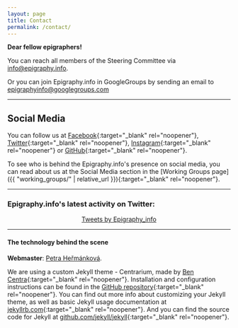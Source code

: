 ```yaml
---
layout: page
title: Contact
permalink: /contact/
---
```


**Dear fellow epigraphers!**

You can reach all members of the Steering Committee via <a href = "mailto: info@epigraphy.info">info@epigraphy.info</a>.

Or you can join Epigraphy.info in GoogleGroups by sending an email to [epigraphyinfo@googlegroups.com](mailto:epigraphyinfo@googlegroups.com)

<!-- link does not work [https://groups.google.com/g/epigraphyinfo](https://groups.google.com/g/epigraphyinfo) -->

---

## Social Media

You can follow us at [Facebook](https://www.facebook.com/epigraphy.info/){:target="_blank" rel="noopener"}, [Twitter](https://twitter.com/epigraphy_info){:target="_blank" rel="noopener"}, [Instagram](https://www.instagram.com/epigraphy.info/){:target="_blank" rel="noopener"} or [GitHub](https://github.com/epigraphy-info){:target="_blank" rel="noopener"}.

To see who is behind the Epigraphy.info's presence on social media, you can read about us at the Social Media section in the [Working Groups page]({{ "working_groups/" | relative_url }}){:target="_blank" rel="noopener"}.

---
### Epigraphy.info's latest activity on Twitter:

<div align="middle">
<a class="twitter-timeline" data-width="600" data-height="1000" data-theme="light" href="https://twitter.com/epigraphy_info?ref_src=twsrc%5Etfw">Tweets by Epigraphy_info</a> <script async src="https://platform.twitter.com/widgets.js" charset="utf-8"></script>
</div>

---

<!--Placeholder for community calendar
## Epigraphy.info calendar

This is a public Epigraphy.info community calendar where you can find our forthcoming events, public meetings and social activities.

<iframe src="provide link" style="border: 0" width="800" height="600" frameborder="0" scrolling="yes"></iframe>
---
-->

#### The technology behind the scene

**Webmaster**: <a href = "mailto: petra.janouchova@gmail.com">Petra Heřmánková</a>.

We are using a custom Jekyll theme - Centrarium, made by [Ben Centra](https://github.com/bencentra){:target="_blank" rel="noopener"}. Installation and configuration instructions can be found in the [GitHub repository](https://github.com/bencentra/centrarium){:target="_blank" rel="noopener"}. You can find out more info about customizing your Jekyll theme, as well as basic Jekyll usage documentation at [jekyllrb.com](http://jekyllrb.com/){:target="_blank" rel="noopener"}. And you can find the source code for Jekyll at [github.com/jekyll/jekyll](https://github.com/jekyll/jekyll){:target="_blank" rel="noopener"}.
